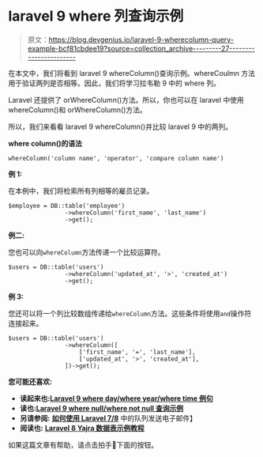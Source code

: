 # laravel 9 where 列查询示例

> 原文：<https://blog.devgenius.io/laravel-9-wherecolumn-query-example-bcf81cbdee19?source=collection_archive---------27----------------------->

在本文中，我们将看到 laravel 9 whereColumn()查询示例。whereCoulmn 方法用于验证两列是否相等。因此，我们将学习拉韦勒 9 中的 where 列。

Laravel 还提供了 orWhereColumn()方法。所以，你也可以在 laravel 中使用 whereColumn()和 orWhereColumn()方法。

所以，我们来看看 laravel 9 whereColumn()并比较 laravel 9 中的两列。

**where column()的语法**

```
whereColumn('column name', 'operator', 'compare column name')
```

**例 1:**

在本例中，我们将检索所有列相等的雇员记录。

```
$employee = DB::table('employee')
                ->whereColumn('first_name', 'last_name')
                ->get();
```

**例二:**

您也可以向`whereColumn`方法传递一个比较运算符。

```
$users = DB::table('users')
                ->whereColumn('updated_at', '>', 'created_at')
                ->get();
```

**例 3:**

您还可以将一个列比较数组传递给`whereColumn`方法。这些条件将使用`and`操作符连接起来。

```
$users = DB::table('users')
                ->whereColumn([
                    ['first_name', '=', 'last_name'],
                    ['updated_at', '>', 'created_at'],
                ])->get();
```

**您可能还喜欢:**

*   **读起来也:**[**Laravel 9 where day/where year/where time 例句**](https://websolutionstuff.com/post/laravel-9-whereday-whereyear-wheretime-example)
*   **读也:**[**Laravel 9 where null/where not null 查询示例**](https://websolutionstuff.com/post/laravel-9-wherenull-wherenotnull-query-example)
*   **另请参阅:** [**如何使用 Laravel 7/8**](https://websolutionstuff.com/post/how-to-send-e-mail-using-queue-in-laravel-7-8) 中的队列发送电子邮件】
*   **阅读也:** [**Laravel 8 Yajra 数据表示例教程**](https://websolutionstuff.com/post/laravel-8-yajra-datatable-example-tutorial)

如果这篇文章有帮助，请点击拍手👏下面的按钮。